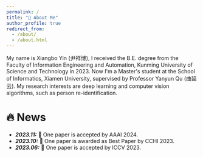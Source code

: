 ```yaml
---
permalink: /
title: "👨 About Me"
author_profile: true
redirect_from: 
  - /about/
  - /about.html
---
```

My name is Xiangbo Yin (尹祥博), I received the B.E. degree from the Faculty of Information Engineering and Automation, Kunming University of Science and Technology in 2023. Now I'm a Master's student at the School of Informatics, Xiamen University, supervised by Professor Yanyun Qu (曲延云). My research interests are deep learning and computer vision algorithms, such as person re-identification.

<!-- My research interest includes neural machine translation and computer vision. I have published more than 100 papers at the top international AI conferences with total <a href='https://scholar.google.com/citations?user=DhtAFkwAAAAJ'>google scholar citations <strong><span id='total_cit'>260000+</span></strong></a> (You can also use google scholar badge <a href='https://scholar.google.com/citations?user=DhtAFkwAAAAJ'><img src="https://img.shields.io/endpoint?url={{ url | url_encode }}&logo=Google%20Scholar&labelColor=f6f6f6&color=9cf&style=flat&label=citations"></a>). -->


🔥 News
======
<ul>
  <li>
    <strong><i>2023.11:</i></strong> 🎉 One paper is accepted by AAAI 2024.
  </li>
    <li>
    <strong><i>2023.10:</i></strong> 🎉 One paper is awarded as Best Paper by CCHI 2023.
  </li>
  <li>
    <strong><i>2023.06:</i></strong> 🎉 One paper is accepted by ICCV 2023.
  </li>
</ul>